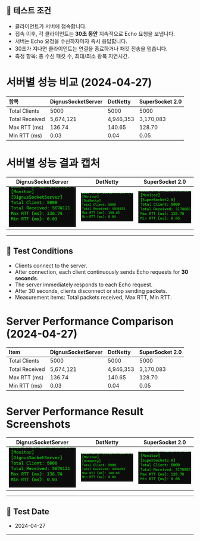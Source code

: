 ## 🧪 테스트 조건

- 클라이언트가 서버에 접속합니다.
- 접속 이후, 각 클라이언트는 **30초 동안** 지속적으로 Echo 요청을 보냅니다.
- 서버는 Echo 요청을 수신하자마자 즉시 응답합니다.
- 30초가 지나면 클라이언트는 연결을 종료하거나 패킷 전송을 멈춥니다.
- 측정 항목: 총 수신 패킷 수, 최대/최소 왕복 지연시간.

# 서버별 성능 비교 (2024-04-27)

| 항목 | DignusSocketServer | DotNetty | SuperSocket 2.0 |
|:---|:---|:---|:---|
| Total Clients | 5000 | 5000 | 5000 |
| Total Received | 5,674,121 | 4,946,353 | 3,170,083 |
| Max RTT (ms) | 136.74 | 140.65 | 128.70 |
| Min RTT (ms) | 0.03 | 0.04 | 0.05 |

# 서버별 성능 결과 캡처

| DignusSocketServer | DotNetty | SuperSocket 2.0 |
|:---:|:---:|:---:|
| ![Dignus Result](Image/DignusSocketResult.png) | ![DotNetty Result](Image/DotNettyResult.png) | ![SuperSocket 2.0 Result](Image/SuperSocket2.0Result.png) |

---


## 🧪 Test Conditions

- Clients connect to the server.
- After connection, each client continuously sends Echo requests for **30 seconds**.
- The server immediately responds to each Echo request.
- After 30 seconds, clients disconnect or stop sending packets.
- Measurement items: Total packets received, Max RTT, Min RTT.

# Server Performance Comparison (2024-04-27)

| Item | DignusSocketServer | DotNetty | SuperSocket 2.0 |
|:---|:---|:---|:---|
| Total Clients | 5000 | 5000 | 5000 |
| Total Received | 5,674,121 | 4,946,353 | 3,170,083 |
| Max RTT (ms) | 136.74 | 140.65 | 128.70 |
| Min RTT (ms) | 0.03 | 0.04 | 0.05 |

# Server Performance Result Screenshots

| DignusSocketServer | DotNetty | SuperSocket 2.0 |
|:---:|:---:|:---:|
| ![Dignus Result](Image/DignusSocketResult.png) | ![DotNetty Result](Image/DotNettyResult.png) | ![SuperSocket 2.0 Result](Image/SuperSocket2.0Result.png) |

---

## 📅 Test Date
- 2024-04-27

---
